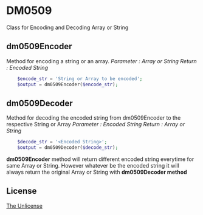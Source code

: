 # DM0509
Class for Encoding and Decoding Array or String

## dm0509Encoder
Method for encoding a string or an array.
*Parameter : Array or String*
*Return : Encoded String*

```php
    $encode_str = 'String or Array to be encoded';
    $output = dm0509Encoder($encode_str);
```

## dm0509Decoder
Method for decoding the encoded string from dm0509Encoder to the respective String or Array
*Parameter : Encoded String*
*Return : Array or String*

```php
    $decode_str = '<Encoded String>';
    $output = dm0509Decoder($decode_str);
```

**dm0509Encoder** method will return different encoded string everytime for same Array or String. However whatever be the encoded string it will always return the original Array or String with **dm0509Decoder method**

## License
[The Unlicense](https://choosealicense.com/licenses/unlicense/)